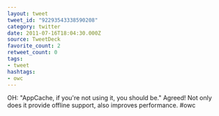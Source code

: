 ```yaml
---
layout: tweet
tweet_id: "92293543338590208"
category: twitter
date: 2011-07-16T18:04:30.000Z
source: TweetDeck
favorite_count: 2
retweet_count: 0
tags:
- tweet
hashtags:
- owc
---
```


OH: "AppCache, if you're not using it, you should be." Agreed! Not only does it provide offline support, also improves performance. #owc
